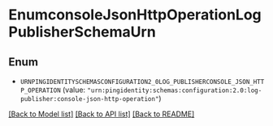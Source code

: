# EnumconsoleJsonHttpOperationLogPublisherSchemaUrn

## Enum


* `URNPINGIDENTITYSCHEMASCONFIGURATION2_0LOG_PUBLISHERCONSOLE_JSON_HTTP_OPERATION` (value: `"urn:pingidentity:schemas:configuration:2.0:log-publisher:console-json-http-operation"`)


[[Back to Model list]](../README.md#documentation-for-models) [[Back to API list]](../README.md#documentation-for-api-endpoints) [[Back to README]](../README.md)


